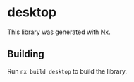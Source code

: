 # desktop

This library was generated with [Nx](https://nx.dev).

## Building

Run `nx build desktop` to build the library.
